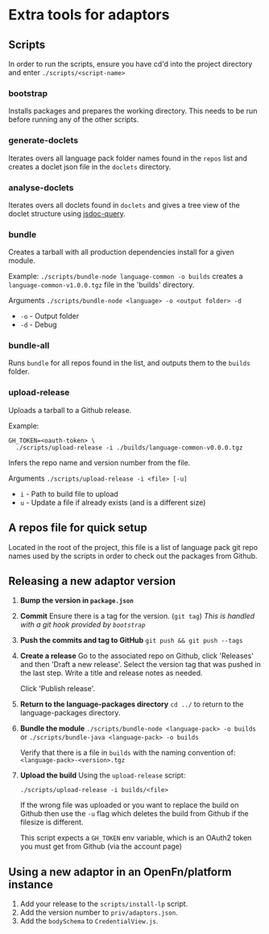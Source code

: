 # Extra tools for adaptors

## Scripts

In order to run the scripts, ensure you have cd'd into the project directory
and enter `./scripts/<script-name>`

### bootstrap

Installs packages and prepares the working directory. This needs to be run
before running any of the other scripts.

### generate-doclets

Iterates overs all language pack folder names found in the `repos` list and
creates a doclet json file in the `doclets` directory.

### analyse-doclets

Iterates overs all doclets found in `doclets` and gives a tree view
of the doclet structure using [jsdoc-query](https://github.com/OpenFn/jsdoc-query).

### bundle

Creates a tarball with all production dependencies install for a given module.

Example: `./scripts/bundle-node language-common -o builds`
creates a `language-common-v1.0.0.tgz` file in the 'builds' directory.

Arguments `./scripts/bundle-node <language> -o <output folder> -d`

- `-o` - Output folder
- `-d` - Debug

### bundle-all

Runs `bundle` for all repos found in the list, and outputs them to the
`builds` folder.

### upload-release

Uploads a tarball to a Github release.

Example:

```
GH_TOKEN=<oauth-token> \
  ./scripts/upload-release -i ./builds/language-common-v0.0.0.tgz
```

Infers the repo name and version number from the file.

Arguments `./scripts/upload-release -i <file> [-u]`

- `i` - Path to build file to upload
- `u` - Update a file if already exists (and is a different size)

## A repos file for quick setup

Located in the root of the project, this file is a list of language pack
git repo names used by the scripts in order to check out the packages
from Github.

## Releasing a new adaptor version

1. **Bump the version in `package.json`**

2. **Commit**
   Ensure there is a tag for the version. (`git tag`)
   _This is handled with a git hook provided by `bootstrap`_

3. **Push the commits and tag to GitHub**
   `git push && git push --tags`

4. **Create a release**
   Go to the associated repo on Github, click 'Releases' and then
   'Draft a new release'.
   Select the version tag that was pushed in the last step.
   Write a title and release notes as needed.

   Click 'Publish release'.

5. **Return to the language-packages directory**
   `cd ../` to return to the language-packages directory.

6. **Bundle the module**
   `./scripts/bundle-node <language-pack> -o builds` or `./scripts/bundle-java <language-pack> -o builds`

   Verify that there is a file in `builds` with the naming convention of:
   `<language-pack>-<version>.tgz`

7. **Upload the build**
   Using the `upload-release` script:

   `./scripts/upload-release -i builds/<file>`

   If the wrong file was uploaded or you want to replace the build on Github
   then use the `-u` flag which deletes the build from Github if the filesize
   is different.

   This script expects a `GH_TOKEN` env variable, which is an OAuth2 token you
   must get from Github (via the account page)

## Using a new adaptor in an OpenFn/platform instance

1. Add your release to the `scripts/install-lp` script.
2. Add the version number to `priv/adaptors.json`.
3. Add the `bodySchema` to `CredentialView.js`.
